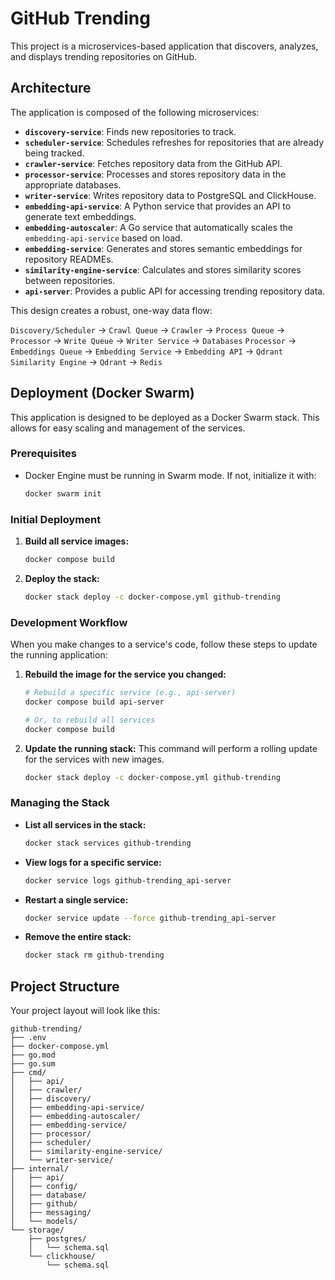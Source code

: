 # GitHub Trending

This project is a microservices-based application that discovers, analyzes, and displays trending repositories on GitHub.

## Architecture

The application is composed of the following microservices:

*   **`discovery-service`**: Finds new repositories to track.
*   **`scheduler-service`**: Schedules refreshes for repositories that are already being tracked.
*   **`crawler-service`**: Fetches repository data from the GitHub API.
*   **`processor-service`**: Processes and stores repository data in the appropriate databases.
*   **`writer-service`**: Writes repository data to PostgreSQL and ClickHouse.
*   **`embedding-api-service`**: A Python service that provides an API to generate text embeddings.
*   **`embedding-autoscaler`**: A Go service that automatically scales the `embedding-api-service` based on load.
*   **`embedding-service`**: Generates and stores semantic embeddings for repository READMEs.
*   **`similarity-engine-service`**: Calculates and stores similarity scores between repositories.
*   **`api-server`**: Provides a public API for accessing trending repository data.

This design creates a robust, one-way data flow:

`Discovery/Scheduler` -> `Crawl Queue` -> `Crawler` -> `Process Queue` -> `Processor` -> `Write Queue` -> `Writer Service` -> `Databases`
                                                                                                  `Processor` -> `Embeddings Queue` -> `Embedding Service` -> `Embedding API` -> `Qdrant`
                                                                                                  `Similarity Engine` -> `Qdrant` -> `Redis`

## Deployment (Docker Swarm)

This application is designed to be deployed as a Docker Swarm stack. This allows for easy scaling and management of the services.

### Prerequisites

- Docker Engine must be running in Swarm mode. If not, initialize it with:
  ```bash
  docker swarm init
  ```

### Initial Deployment

1.  **Build all service images:**
    ```bash
    docker compose build
    ```

2.  **Deploy the stack:**
    ```bash
    docker stack deploy -c docker-compose.yml github-trending
    ```

### Development Workflow

When you make changes to a service's code, follow these steps to update the running application:

1.  **Rebuild the image for the service you changed:**
    ```bash
    # Rebuild a specific service (e.g., api-server)
    docker compose build api-server

    # Or, to rebuild all services
    docker compose build
    ```

2.  **Update the running stack:**
    This command will perform a rolling update for the services with new images.
    ```bash
    docker stack deploy -c docker-compose.yml github-trending
    ```

### Managing the Stack

-   **List all services in the stack:**
    ```bash
    docker stack services github-trending
    ```

-   **View logs for a specific service:**
    ```bash
    docker service logs github-trending_api-server
    ```

-   **Restart a single service:**
    ```bash
    docker service update --force github-trending_api-server
    ```

-   **Remove the entire stack:**
    ```bash
    docker stack rm github-trending
    ```

## Project Structure

Your project layout will look like this:

```
github-trending/
├── .env
├── docker-compose.yml
├── go.mod
├── go.sum
├── cmd/
│   ├── api/
│   ├── crawler/
│   ├── discovery/
│   ├── embedding-api-service/
│   ├── embedding-autoscaler/
│   ├── embedding-service/
│   ├── processor/
│   ├── scheduler/
│   ├── similarity-engine-service/
│   └── writer-service/
├── internal/
│   ├── api/
│   ├── config/
│   ├── database/
│   ├── github/
│   ├── messaging/
│   └── models/
└── storage/
    ├── postgres/
    │   └── schema.sql
    └── clickhouse/
        └── schema.sql
```
